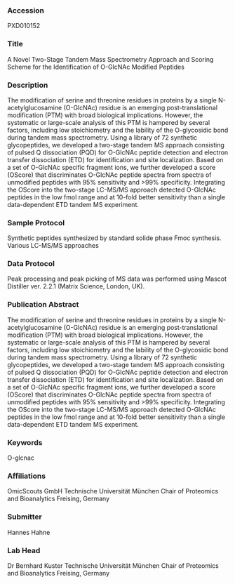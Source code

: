 ### Accession
PXD010152

### Title
A Novel Two-Stage Tandem Mass Spectrometry Approach and Scoring Scheme for the Identification of O-GlcNAc Modified Peptides

### Description
The modification of serine and threonine residues in proteins by a single N-acetylglucosamine (O-GlcNAc) residue is an emerging post-translational modification (PTM) with broad biological implications. However, the systematic or large-scale analysis of this PTM is hampered by several factors, including low stoichiometry and the lability of the O-glycosidic bond during tandem mass spectrometry. Using a library of 72 synthetic glycopeptides, we developed a two-stage tandem MS approach consisting of pulsed Q dissociation (PQD) for O-GlcNAc peptide detection and electron transfer dissociation (ETD) for identification and site localization. Based on a set of O-GlcNAc specific fragment ions, we further developed a score (OScore) that discriminates O-GlcNAc peptide spectra from spectra of unmodified peptides with 95% sensitivity and >99% specificity. Integrating the OScore into the two-stage LC-MS/MS approach detected O-GlcNAc peptides in the low fmol range and at 10-fold better sensitivity than a single data-dependent ETD tandem MS experiment.

### Sample Protocol
Synthetic peptides synthesized by standard solide phase Fmoc synthesis. Various LC-MS/MS approaches

### Data Protocol
Peak processing and peak picking of MS data was performed using Mascot Distiller ver. 2.2.1 (Matrix Science, London, UK).

### Publication Abstract
The modification of serine and threonine residues in proteins by a single N-acetylglucosamine (O-GlcNAc) residue is an emerging post-translational modification (PTM) with broad biological implications. However, the systematic or large-scale analysis of this PTM is hampered by several factors, including low stoichiometry and the lability of the O-glycosidic bond during tandem mass spectrometry. Using a library of 72 synthetic glycopeptides, we developed a two-stage tandem MS approach consisting of pulsed Q dissociation (PQD) for O-GlcNAc peptide detection and electron transfer dissociation (ETD) for identification and site localization. Based on a set of O-GlcNAc specific fragment ions, we further developed a score (OScore) that discriminates O-GlcNAc peptide spectra from spectra of unmodified peptides with 95% sensitivity and &gt;99% specificity. Integrating the OScore into the two-stage LC-MS/MS approach detected O-GlcNAc peptides in the low fmol range and at 10-fold better sensitivity than a single data-dependent ETD tandem MS experiment.

### Keywords
O-glcnac

### Affiliations
OmicScouts GmbH
Technische Universität München Chair of Proteomics and Bioanalytics Freising, Germany

### Submitter
Hannes Hahne

### Lab Head
Dr Bernhard Kuster
Technische Universität München Chair of Proteomics and Bioanalytics Freising, Germany


